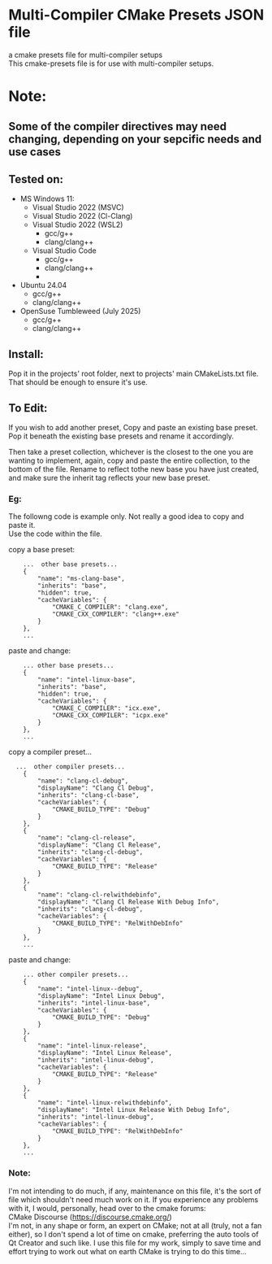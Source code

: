 # Multi-Compiler CMake Presets JSON file
a cmake presets file for multi-compiler setups  
This cmake-presets file is for use with multi-compiler setups.

# Note:  
## Some of the compiler directives may need changing, depending on your sepcific needs and use cases

## Tested on:
- MS Windows 11:
  - Visual Studio 2022 (MSVC)
  - Visual Studio 2022 (Cl-Clang)
  - Visual Studio 2022 (WSL2)
    - gcc/g++
    - clang/clang++  
  - Visual Studio Code
      - gcc/g++
      - clang/clang++
      - 
- Ubuntu 24.04
  - gcc/g++
  - clang/clang++
- OpenSuse Tumbleweed (July 2025)
  - gcc/g++
  - clang/clang++ 

## Install:
Pop it in the projects' root folder, next to projects' main CMakeLists.txt file. That should be enough to ensure it's use.

## To Edit:  
If you wish to add another preset, 
Copy and paste an existing base preset.  
Pop it beneath the existing base presets and rename it accordingly. 

Then take a preset collection, whichever is the closest to the one you are wanting to implement, again, copy and paste the entire collection, to the bottom of the file.
Rename to reflect tothe new base you have just created, and make sure the inherit tag reflects your new base preset.

### Eg:
The followng code is example only.  Not really a good idea to copy and paste it.  
Use the code within the file.   

copy a base preset:  

        ...  other base presets...  
        {
            "name": "ms-clang-base",
            "inherits": "base",
            "hidden": true,
            "cacheVariables": {
                "CMAKE_C_COMPILER": "clang.exe",
                "CMAKE_CXX_COMPILER": "clang++.exe"
            }
        },
        ...  

paste and change:  

        ... other base presets...   
        {
            "name": "intel-linux-base",
            "inherits": "base",
            "hidden": true,
            "cacheVariables": {
                "CMAKE_C_COMPILER": "icx.exe",
                "CMAKE_CXX_COMPILER": "icpx.exe"
            }
        },
        ...  
        
copy a compiler preset...  

      ...  other compiler presets...  
        {
            "name": "clang-cl-debug",
            "displayName": "Clang Cl Debug",
            "inherits": "clang-cl-base",
            "cacheVariables": {
                "CMAKE_BUILD_TYPE": "Debug"
            }
        },
        {
            "name": "clang-cl-release",
            "displayName": "Clang Cl Release",
            "inherits": "clang-cl-debug",
            "cacheVariables": {
                "CMAKE_BUILD_TYPE": "Release"
            }
        },
        {
            "name": "clang-cl-relwithdebinfo",
            "displayName": "Clang Cl Release With Debug Info",
            "inherits": "clang-cl-debug",
            "cacheVariables": {
                "CMAKE_BUILD_TYPE": "RelWithDebInfo"
            }
        },
        ...  
        
paste and change:  

        ... other compiler presets...  
        {
            "name": "intel-linux--debug",
            "displayName": "Intel Linux Debug",
            "inherits": "intel-linux-base",
            "cacheVariables": {
                "CMAKE_BUILD_TYPE": "Debug"
            }
        },
        {
            "name": "intel-linux-release",
            "displayName": "Intel Linux Release",
            "inherits": "intel-linux-debug",
            "cacheVariables": {
                "CMAKE_BUILD_TYPE": "Release"
            }
        },
        {
            "name": "intel-linux-relwithdebinfo",
            "displayName": "Intel Linux Release With Debug Info",
            "inherits": "intel-linux-debug",
            "cacheVariables": {
                "CMAKE_BUILD_TYPE": "RelWithDebInfo"
            }
        },
        ...  
        
### Note:
I'm not intending to do much, if any, maintenance on this file, it's the sort of file which shouldn't need much work on it. 
If you experience any problems with it, I would, personally, head over to the cmake forums:  
CMake Discourse (https://discourse.cmake.org/)  
I'm not, in any shape or form, an expert on CMake; not at all (truly, not a fan either), so I don't spend a lot of time on cmake, preferring the auto tools of Qt Creator and such like. 
I use this file for my work, simply to save time and effort trying to work out what on earth CMake is trying to do this time... 
